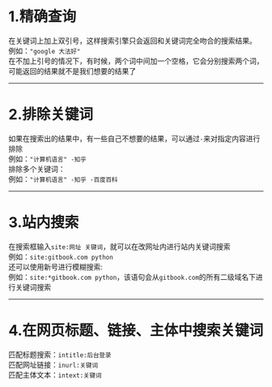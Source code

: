

# 1.精确查询
在关键词上加上双引号，这样搜索引擎只会返回和关键词完全吻合的搜索结果。<br/>
例如：`"google 大法好"`<br/>
在不加上引号的情况下，有时候，两个词中间加一个空格，它会分别搜索两个词，可能返回的结果就不是我们想要的结果了<br/>

---
# 2.排除关键词
如果在搜索出的结果中，有一些自己不想要的结果，可以通过`-`来对指定内容进行排除<br/>
例如：`"计算机语言" -知乎`<br/>
排除多个关键词：<br/>
例如：`"计算机语言" -知乎 -百度百科`<br/>

---
# 3.站内搜索
在搜索框输入`site:网址 关键词`，就可以在改网址内进行站内关键词搜索<br/>
例如：`site:gitbook.com python`<br/>
还可以使用新号进行模糊搜索:<br/>
例如：`site:*gitbook.com python`，该语句会从`gitbook.com`的所有二级域名下进行关键词搜索<br/>

---
# 4.在网页标题、链接、主体中搜索关键词
匹配标题搜索：`intitle:后台登录`<br/>
匹配网址链接：`inurl:关键词`<br/>
匹配主体文本：`intext:关键词`<br/>
